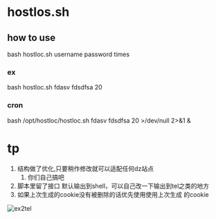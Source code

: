 # hostlos.sh

## how to use
bash hostloc.sh username password times

### ex
bash hostloc.sh fdasv fdsdfsa 20

### cron
bash /opt/hostloc/hostloc.sh fdasv fdsdfsa 20 >/dev/null 2>&1 &


# tp
1. 结构做了优化,只要稍作修改就可以适配任何dz站点
   1. 你们自己搞吧
1. 脚本里留了接口 默认输出到shell，可以自己改一下输出到tel之类的地方
1. 如果上次生成的cookie没有被删除的话优先使用使用上次生成 的cookie

![ex2tel](https://raw.githubusercontent.com/imazes/hostlos.sh/master/ex2tel.png)
